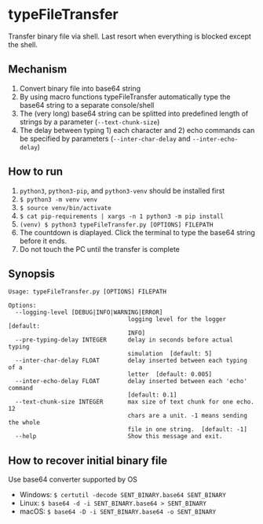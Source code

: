 # typeFileTransfer
Transfer binary file via shell.
Last resort when everything is blocked except the shell.

## Mechanism
1. Convert binary file into base64 string
1. By using macro functions typeFileTransfer automatically type the base64 string to a separate console/shell
1. The (very long) base64 string can be splitted into predefined length of strings by a parameter (`--text-chunk-size`)
1. The delay between typing 1) each character and 2) echo commands can be specified by parameters (`--inter-char-delay` and `--inter-echo-delay`)

## How to run
1. `python3`, `python3-pip`, and `python3-venv` should be installed first
1. `$ python3 -m venv venv`
1. `$ source venv/bin/activate`
1. `$ cat pip-requirements | xargs -n 1 python3 -m pip install`
1. `(venv) $ python3 typeFileTransfer.py [OPTIONS] FILEPATH`
1. The countdown is diaplayed. Click the terminal to type the base64 string before it ends.
1. Do not touch the PC until the transfer is complete

## Synopsis
```
Usage: typeFileTransfer.py [OPTIONS] FILEPATH

Options:
  --logging-level [DEBUG|INFO|WARNING|ERROR]
                                  logging level for the logger  [default:
                                  INFO]
  --pre-typing-delay INTEGER      delay in seconds before actual typing
                                  simulation  [default: 5]
  --inter-char-delay FLOAT        delay inserted between each typing of a
                                  letter  [default: 0.005]
  --inter-echo-delay FLOAT        delay inserted between each 'echo' command
                                  [default: 0.1]
  --text-chunk-size INTEGER       max size of text chunk for one echo. 12
                                  chars are a unit. -1 means sending the whole
                                  file in one string.  [default: -1]
  --help                          Show this message and exit.
```

## How to recover initial binary file
Use base64 converter supported by OS
* Windows: `$ certutil -decode SENT_BINARY.base64 SENT_BINARY`
* Linux: `$ base64 -d -i SENT_BINARY.base64 > SENT_BINARY`
* macOS: `$ base64 -D -i SENT_BINARY.base64 -o SENT_BINARY`
